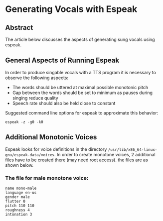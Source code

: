 # Generating Vocals with Espeak

## Abstract 
The article below discusses the aspects of generating sung vocals using espeak.

## General Aspects of Running Espeak
In order to produce singable vocals with a TTS program it is necessary to observe the following aspects:
* The words should be uttered at maximal possible monotonic pitch
* Gap between the words should be set to minimum as pauses during singing reduce quality
* Speech rate should also be held close to constant

Suggested command line options for espeak to approximate this behavior:

`espeak -z -g0 -k0`

## Additional Monotonic Voices
Espeak looks for voice definitions in the directory `/usr/lib/x86_64-linux-gnu/espeak-data/voices`. In order to create monotone voices, 2 additional files have to be created there (may need root access). the files are as shown below.
### The file for male monotone voice:
```
name mono-male
language en-us
gender male
flutter 0
pitch 110 110
roughness 4
intonation 3

```

